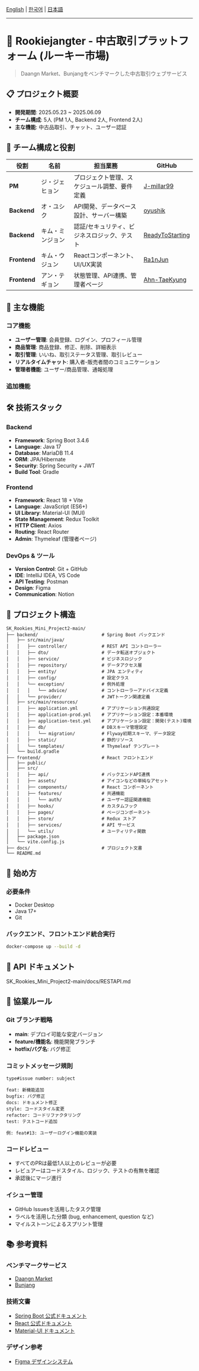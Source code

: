 [English](./README.md) | [한국어](./README.ko.md) | [日本語](./README.ja.md)

---

# 🛒 Rookiejangter - 中古取引プラットフォーム (ルーキー市場)

> Daangn Market、Bunjangをベンチマークした中古取引ウェブサービス

## 📋 プロジェクト概要

- **開発期間**: 2025.05.23 ~ 2025.06.09
- **チーム構成**: 5人 (PM 1人, Backend 2人, Frontend 2人)
- **主な機能**: 中古品取引、チャット、ユーザー認証

## 👥 チーム構成と役割

| 役割         | 名前         | 担当業務                               | GitHub                                                |
| ------------ | ------------ | --------------------------------------- | ----------------------------------------------------- |
| **PM**       | ジ・ジェヒョン | プロジェクト管理、スケジュール調整、要件定義 | [J-millar99](https://github.com/J-millar99)           |
| **Backend**  | オ・ユシク   | API開発、データベース設計、サーバー構築  | [oyushik](https://github.com/oyushik)                 |
| **Backend**  | キム・ミンジョン | 認証/セキュリティ、ビジネスロジック、テスト | [ReadyToStarting](https://github.com/ReadyToStarting) |
| **Frontend** | キム・ウジュン | Reactコンポーネント、UI/UX実装        | [Ra1nJun](https://github.com/Ra1nJun)                 |
| **Frontend** | アン・テギョン | 状態管理、API連携、管理者ページ       | [Ahn-TaeKyung](https://github.com/Ahn-TaeKyung)       |

## 🎯 主な機能

### コア機能

- **ユーザー管理**: 会員登録、ログイン、プロフィール管理
- **商品管理**: 商品登録、修正、削除、詳細表示
- **取引管理**: いいね、取引ステータス管理、取引レビュー
- **リアルタイムチャット**: 購入者-販売者間のコミュニケーション
- **管理者機能**: ユーザー/商品管理、通報処理

### 追加機能

## 🛠 技術スタック

### Backend

- **Framework**: Spring Boot 3.4.6
- **Language**: Java 17
- **Database**: MariaDB 11.4
- **ORM**: JPA/Hibernate
- **Security**: Spring Security + JWT
- **Build Tool**: Gradle

### Frontend

- **Framework**: React 18 + Vite
- **Language**: JavaScript (ES6+)
- **UI Library**: Material-UI (MUI)
- **State Management**: Redux Toolkit
- **HTTP Client**: Axios
- **Routing**: React Router
- **Admin**: Thymeleaf (管理者ページ)

### DevOps & ツール

- **Version Control**: Git + GitHub
- **IDE**: IntelliJ IDEA, VS Code
- **API Testing**: Postman
- **Design**: Figma
- **Communication**: Notion

## 📁 プロジェクト構造

```
SK_Rookies_Mini_Project2-main/
├── backend/                        # Spring Boot バックエンド
│   ├── src/main/java/
│   │   ├── controller/             # REST API コントローラー
│   │   ├── dto/                    # データ転送オブジェクト
│   │   ├── service/                # ビジネスロジック
│   │   ├── repository/             # データアクセス層
│   │   ├── entity/                 # JPA エンティティ
│   │   ├── config/                 # 設定クラス
│   │   └── exception/              # 例外処理
│   │   │   └── advice/             # コントローラーアドバイス定義
│   │   └── provider/               # JWTトークン関連定義
│   ├── src/main/resources/
│   │   ├── application.yml         # アプリケーション共通設定
│   │   ├── application-prod.yml    # アプリケーション設定：本番環境
│   │   ├── application-test.yml    # アプリケーション設定：開発(テスト)環境
│   │   ├── db/                     # DBスキーマ管理設定
│   │   │   └── migration/          # Flyway初期スキーマ、データ設定
│   │   ├── static/                 # 静的リソース
│   │   └── templates/              # Thymeleaf テンプレート
│   └── build.gradle
├── frontend/                       # React フロントエンド
│   ├── public/
│   ├── src/
│   │   ├── api/                    # バックエンドAPI連携
│   │   ├── assets/                 # アイコンなどの単純なアセット
│   │   ├── components/             # React コンポーネント
│   │   ├── features/               # 共通機能
│   │   │   └── auth/               # ユーザー認証関連機能
│   │   ├── hooks/                  # カスタムフック
│   │   ├── pages/                  # ページコンポーネント
│   │   ├── store/                  # Redux ストア
│   │   ├── services/               # API サービス
│   │   └── utils/                  # ユーティリティ関数
│   ├── package.json
│   └── vite.config.js
├── docs/                           # プロジェクト文書
└── README.md
```

## 🚀 始め方

### 必要条件

- Docker Desktop
- Java 17+
- Git

### バックエンド、フロントエンド統合実行

```bash
docker-compose up --build -d
```

## 📖 API ドキュメント

SK_Rookies_Mini_Project2-main/docs/RESTAPI.md

## 🤝 協業ルール

### Git ブランチ戦略

- **main**: デプロイ可能な安定バージョン
- **feature/機能名**: 機能開発ブランチ
- **hotfix/バグ名**: バグ修正

### コミットメッセージ規則

```
type#issue number: subject

feat: 新機能追加
bugfix: バグ修正
docs: ドキュメント修正
style: コードスタイル変更
refactor: コードリファクタリング
test: テストコード追加

例: feat#13: ユーザーログイン機能の実装
```

### コードレビュー

- すべてのPRは最低1人以上のレビューが必要
- レビュアーはコードスタイル、ロジック、テストの有無を確認
- 承認後にマージ進行

### イシュー管理

- GitHub Issuesを活用したタスク管理
- ラベルを活用した分類 (bug, enhancement, question など)
- マイルストーンによるスプリント管理

## 📚 参考資料

### ベンチマークサービス

- [Daangn Market](https://www.daangn.com/)
- [Bunjang](https://m.bunjang.co.kr/)

### 技術文書

- [Spring Boot 公式ドキュメント](https://spring.io/projects/spring-boot)
- [React 公式ドキュメント](https://react.dev/)
- [Material-UI ドキュメント](https://mui.com/)

### デザイン参考

- [Figma デザインシステム](link-to-figma)
